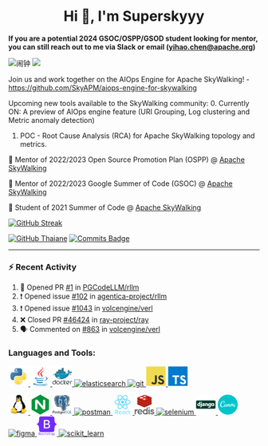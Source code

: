 <!--Introduction -->
<h1 align="center">Hi 👋, I'm Superskyyy</h1>

<strong> If you are a potential 2024 GSOC/OSPP/GSOD student looking for mentor, you can still reach out to me via Slack or email (yihao.chen@apache.org) </strong>

<!-- TODO: Refactor to https://metrics.lecoq.io/ self-hosted version  https://github.com/lowlighter/metrics#-documentation
 -->
<!-- ![跳跃](https://user-images.githubusercontent.com/26076517/165435948-75aec3ee-8f54-423c-82b2-1b1ab0cafe2d.gif) -->

![闹钟](https://user-images.githubusercontent.com/26076517/165437809-109452ab-334f-42b3-acf5-aa902e883f97.GIF) ![](https://komarev.com/ghpvc/?username=Superskyyy&color=blueviolet)

Join us and work together on the AIOps Engine for Apache SkyWalking! - https://github.com/SkyAPM/aiops-engine-for-skywalking

Upcoming new tools available to the SkyWalking community:
0. Currently ON: A preview of AIOps engine feature (URI Grouping, Log clustering and Metric anomaly detection)
1. POC - Root Cause Analysis (RCA) for Apache SkyWalking topology and metrics.


:bow_and_arrow: Mentor of 2022/2023 Open Source Promotion Plan (OSPP) @ [Apache SkyWalking](https://github.com/apache/skywalking)


:bow_and_arrow: Mentor of 2022/2023 Google Summer of Code (GSOC) @ [Apache SkyWalking](https://github.com/apache/skywalking)


:bow_and_arrow: Student of 2021 Summer of Code @ [Apache SkyWalking](https://github.com/apache/skywalking)

<!--
### Task List

#### SkyWalking
- [ ] AIOps pipeline
- [ ] Ray integration

#### Ideas

-->
[![GitHub Streak](http://github-readme-streak-stats.herokuapp.com?user=Superskyyy)](https://git.io/streak-stats)

[![GitHub Thaiane](https://img.shields.io/github/followers/Superskyyy?label=follow&style=social)](https://github.com/Superskyyy)
[![Commits Badge](https://badges.pufler.dev/commits/monthly/Superskyyy)](https://badges.pufler.dev)

---

### :zap: Recent Activity

<!--START_SECTION:activity-->
1. 💪 Opened PR [#1](https://github.com/PGCodeLLM/rllm/pull/1) in [PGCodeLLM/rllm](https://github.com/PGCodeLLM/rllm)
2. ❗ Opened issue [#102](https://github.com/agentica-project/rllm/issues/102) in [agentica-project/rllm](https://github.com/agentica-project/rllm)
3. ❗ Opened issue [#1043](https://github.com/volcengine/verl/issues/1043) in [volcengine/verl](https://github.com/volcengine/verl)
4. ❌ Closed PR [#46424](https://github.com/ray-project/ray/pull/46424) in [ray-project/ray](https://github.com/ray-project/ray)
5. 🗣 Commented on [#863](https://github.com/volcengine/verl/issues/863#issuecomment-2770590239) in [volcengine/verl](https://github.com/volcengine/verl)
<!--END_SECTION:activity-->

<!--
---

- 🌱 Currently learning **Golang**

- 👯 Former IBM developer intern

- 💬 My interests - APMs, AIOps, Cloud Native Technologies

- 📫 How to reach me - **Superskyyy@outlook.com**

- ⚡ Fun fact - **Once cracked the internet payment system of a top University**

- 👨‍💻 Fluent in English, Mandarin and Wu Dialect | Experience in language/ game localization.
 
-->
<!--
<a href="https://github.com/Superskyyy/github-readme-stats">
  <img align="center" src="https://github-readme-stats.vercel.app/api?username=Superskyyy&show_icons=true&include_all_commits=true&theme=material-palenight" alt="Yihao Chen's github stats" />
</a>
-->
<h3 align="left">Languages and Tools:</h3>
<p align="left"> 
  <a href="https://www.python.org" target="_blank"> <img src="https://raw.githubusercontent.com/devicons/devicon/master/icons/python/python-original.svg" alt="python" width="40" height="40"/> </a>
  <a href="https://www.java.com" target="_blank"> <img src="https://raw.githubusercontent.com/devicons/devicon/master/icons/java/java-original.svg" alt="java" width="40" height="40"/> </a> 
  <a href="https://www.docker.com/" target="_blank"> <img src="https://raw.githubusercontent.com/devicons/devicon/master/icons/docker/docker-original-wordmark.svg" alt="docker" width="40" height="40"/> </a> 
  <a href="https://www.elastic.co" target="_blank"> <img src="https://www.vectorlogo.zone/logos/elastic/elastic-icon.svg" alt="elasticsearch" width="40" height="40"/> </a> 
  <a href="https://git-scm.com/" target="_blank"> <img src="https://www.vectorlogo.zone/logos/git-scm/git-scm-icon.svg" alt="git" width="40" height="40"/> </a> 
  <a href="https://developer.mozilla.org/en-US/docs/Web/JavaScript" target="_blank"> <img src="https://raw.githubusercontent.com/devicons/devicon/master/icons/javascript/javascript-original.svg" alt="javascript" width="40" height="40"/> </a> 
  <a href="https://www.typescriptlang.org/" target="_blank"> <img src="https://raw.githubusercontent.com/devicons/devicon/master/icons/typescript/typescript-original.svg" alt="typescript" width="40" height="40"/> </a> </p>
  <a href="https://www.linux.org/" target="_blank"> <img src="https://raw.githubusercontent.com/devicons/devicon/master/icons/linux/linux-original.svg" alt="linux" width="40" height="40"/> </a> 
  <a href="https://www.nginx.com" target="_blank"> <img src="https://raw.githubusercontent.com/devicons/devicon/master/icons/nginx/nginx-original.svg" alt="nginx" width="40" height="40"/> </a> 
  <a href="https://www.postgresql.org" target="_blank"> <img src="https://raw.githubusercontent.com/devicons/devicon/master/icons/postgresql/postgresql-original-wordmark.svg" alt="postgresql" width="40" height="40"/> </a> 
  <a href="https://postman.com" target="_blank"> <img src="https://www.vectorlogo.zone/logos/getpostman/getpostman-icon.svg" alt="postman" width="40" height="40"/> </a>  
  <a href="https://reactjs.org/" target="_blank"> <img src="https://raw.githubusercontent.com/devicons/devicon/master/icons/react/react-original-wordmark.svg" alt="react" width="40" height="40"/> </a> 
  <a href="https://redis.io" target="_blank"> <img src="https://raw.githubusercontent.com/devicons/devicon/master/icons/redis/redis-original-wordmark.svg" alt="redis" width="40" height="40"/> </a> 
  <a href="https://www.selenium.dev" target="_blank"> <img src="https://raw.githubusercontent.com/detain/svg-logos/780f25886640cef088af994181646db2f6b1a3f8/svg/selenium-logo.svg" alt="selenium" width="40" height="40"/> </a> 
  <a href="https://www.djangoproject.com/" target="_blank"> <img src="https://raw.githubusercontent.com/devicons/devicon/master/icons/django/django-original.svg" alt="django" width="40" height="40"/> </a> 
  <a href="https://www.canva.com/" target="_blank"> <img src="https://raw.githubusercontent.com/devicons/devicon/master/icons/canva/canva-original.svg" alt="canva" width="40" height="40"/> </a> 
  <a href="https://www.figma.com/" target="_blank"> <img src="https://www.vectorlogo.zone/logos/figma/figma-icon.svg" alt="figma" width="40" height="40"/> </a> 
  <a href="https://getbootstrap.com" target="_blank"> <img src="https://raw.githubusercontent.com/devicons/devicon/master/icons/bootstrap/bootstrap-plain-wordmark.svg" alt="bootstrap" width="40" height="40"/> </a> 
  <a href="https://scikit-learn.org/" target="_blank"> <img src="https://upload.wikimedia.org/wikipedia/commons/0/05/Scikit_learn_logo_small.svg" alt="scikit_learn" width="40" height="40"/> </a> 
  
